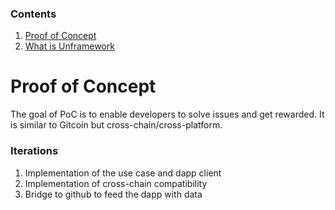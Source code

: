 ### Contents

1. [Proof of Concept](/proof-of-concept.md)
2. [What is Unframework](/README.md)

# Proof of Concept

The goal of PoC is to enable developers to solve issues and get rewarded. It is similar to Gitcoin but cross-chain/cross-platform.

### Iterations
1. Implementation of the use case and dapp client
2. Implementation of cross-chain compatibility
3. Bridge to github to feed the dapp with data
